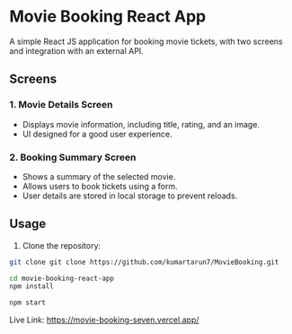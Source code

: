# Movie Booking React App

A simple React JS application for booking movie tickets, with two screens and integration with an external API.

## Screens

### 1. Movie Details Screen

- Displays movie information, including title, rating, and an image.
- UI designed for a good user experience.

### 2. Booking Summary Screen

- Shows a summary of the selected movie.
- Allows users to book tickets using a form.
- User details are stored in local storage to prevent reloads.


## Usage

1. Clone the repository:

```bash
git clone git clone https://github.com/kumartarun7/MovieBooking.git

cd movie-booking-react-app
npm install

npm start

```

Live Link:
https://movie-booking-seven.vercel.app/
